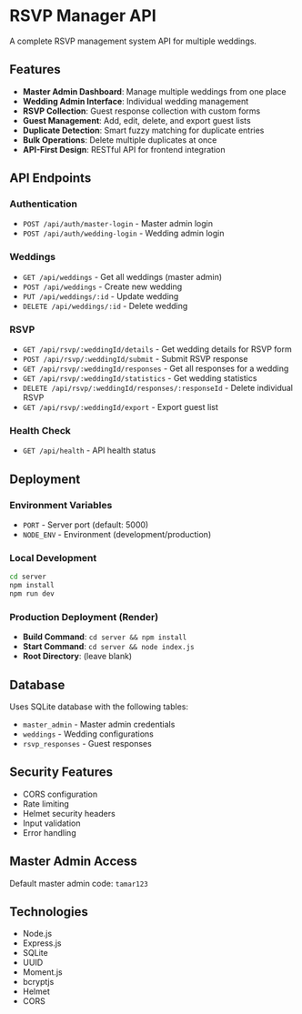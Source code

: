 # RSVP Manager API

A complete RSVP management system API for multiple weddings.

## Features

- **Master Admin Dashboard**: Manage multiple weddings from one place
- **Wedding Admin Interface**: Individual wedding management
- **RSVP Collection**: Guest response collection with custom forms
- **Guest Management**: Add, edit, delete, and export guest lists
- **Duplicate Detection**: Smart fuzzy matching for duplicate entries
- **Bulk Operations**: Delete multiple duplicates at once
- **API-First Design**: RESTful API for frontend integration

## API Endpoints

### Authentication
- `POST /api/auth/master-login` - Master admin login
- `POST /api/auth/wedding-login` - Wedding admin login

### Weddings
- `GET /api/weddings` - Get all weddings (master admin)
- `POST /api/weddings` - Create new wedding
- `PUT /api/weddings/:id` - Update wedding
- `DELETE /api/weddings/:id` - Delete wedding

### RSVP
- `GET /api/rsvp/:weddingId/details` - Get wedding details for RSVP form
- `POST /api/rsvp/:weddingId/submit` - Submit RSVP response
- `GET /api/rsvp/:weddingId/responses` - Get all responses for a wedding
- `GET /api/rsvp/:weddingId/statistics` - Get wedding statistics
- `DELETE /api/rsvp/:weddingId/responses/:responseId` - Delete individual RSVP
- `GET /api/rsvp/:weddingId/export` - Export guest list

### Health Check
- `GET /api/health` - API health status

## Deployment

### Environment Variables
- `PORT` - Server port (default: 5000)
- `NODE_ENV` - Environment (development/production)

### Local Development
```bash
cd server
npm install
npm run dev
```

### Production Deployment (Render)
- **Build Command**: `cd server && npm install`
- **Start Command**: `cd server && node index.js`
- **Root Directory**: (leave blank)

## Database

Uses SQLite database with the following tables:
- `master_admin` - Master admin credentials
- `weddings` - Wedding configurations
- `rsvp_responses` - Guest responses

## Security Features

- CORS configuration
- Rate limiting
- Helmet security headers
- Input validation
- Error handling

## Master Admin Access

Default master admin code: `tamar123`

## Technologies

- Node.js
- Express.js
- SQLite
- UUID
- Moment.js
- bcryptjs
- Helmet
- CORS